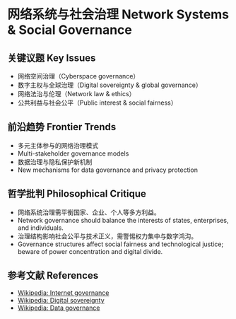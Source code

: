 # 网络系统与社会治理 Network Systems & Social Governance

## 关键议题 Key Issues

- 网络空间治理（Cyberspace governance）
- 数字主权与全球治理（Digital sovereignty & global governance）
- 网络法治与伦理（Network law & ethics）
- 公共利益与社会公平（Public interest & social fairness）

## 前沿趋势 Frontier Trends

- 多元主体参与的网络治理模式
- Multi-stakeholder governance models
- 数据治理与隐私保护新机制
- New mechanisms for data governance and privacy protection

## 哲学批判 Philosophical Critique

- 网络系统治理需平衡国家、企业、个人等多方利益。
- Network governance should balance the interests of states, enterprises, and individuals.
- 治理结构影响社会公平与技术正义，需警惕权力集中与数字鸿沟。
- Governance structures affect social fairness and technological justice; beware of power concentration and digital divide.

## 参考文献 References

- [Wikipedia: Internet governance](https://en.wikipedia.org/wiki/Internet_governance)
- [Wikipedia: Digital sovereignty](https://en.wikipedia.org/wiki/Digital_sovereignty)
- [Wikipedia: Data governance](https://en.wikipedia.org/wiki/Data_governance)
